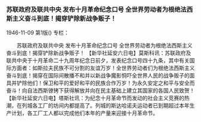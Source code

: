 ### 苏联政府及联共中央  发布十月革命纪念口号  全世界劳动者为根绝法西斯主义奋斗到底！揭穿铲除新战争贩子！

1946-11-09
第1版()
专栏：

　　苏联政府及联共中央
    发布十月革命纪念口号
    全世界劳动者为根绝法西斯主义奋斗到底！揭穿铲除新战争贩子！
    【新华社延安六日电】莫斯科讯：苏联政府及联共中央于十月革命二十九周年纪念日前夕，发表纪念口号四十九条，其中有关国际方面者：如斯拉夫民族不可分割的友谊万岁！全世界劳动者们为根绝法西斯主义奋斗到底！揭穿在国际间散播不和并以新战争魔影恫吓全世界人民的战争贩子的面具并铲除他们！保卫和平的爱好和平的民族合作万岁！为永久安定之和平与安全而奋斗！向自法西斯镣铐下获得解放并向在民主基础上建立其国家的各国人民致贺！
    【新华社延安六日电】塔斯社讯：为纪念十月革命节而发动的社会主义竞赛的热潮，在列城各工厂的坊间内都提高了。列城的斯达哈诺夫运动者已到期超过本年生产计划，各工厂工人都以完成他们本年的产量来迎接十月革命节。
